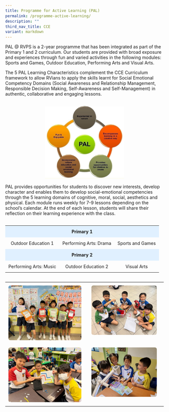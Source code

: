 ```yaml
---
title: Programme for Active Learning (PAL)
permalink: /programme-active-learning/
description: ""
third_nav_title: CCE
variant: markdown
---
```

<p>PAL @ RVPS is a 2-year programme that has been integrated as part of the
Primary 1 and 2 curriculum. Our students are provided with broad exposure
and experiences through fun and varied activities in the following modules:
Sports and Games, Outdoor Education, Performing Arts and Visual Arts.</p>

<p>The 5 PAL Learning Characteristics complement the CCE Curriculum framework
to allow RVians to apply the skills learnt for Social Emotional Competency
Domains (Social Awareness and Relationship Management, Responsible Decision
Making, Self-Awareness and Self-Management) in authentic, collaborative
and engaging lessons.</p>

<div style="margin-top: 30px;"></div>



<div style="text-align: center;">
  <img style="width: 50%; height: auto; display: inline-block;" alt="PAL 2025" src="/images/2025 PAL/PAL_2025.png">
</div>

<p>PAL provides opportunities for students to discover new interests, develop
character and enables them to develop social-emotional competencies through
the 5 learning domains of cognitive, moral, social, aesthetics and physical.
Each module runs weekly for 7-9 lessons depending on the school’s calendar.
At the end of each lesson, students will share their reflection on their
learning experience with the class.</p>

<div style="margin-top: 30px;"></div>



<table style="border-collapse: collapse; border: none; width: 100%;">
  <tbody>
    <tr>
      <th style="border: none; padding: 10px; background-color: #e0f0ff; text-align: center;" colspan="3">
        Primary 1
      </th>
    </tr>
    <tr>
      <td style="border: none; padding: 10px; text-align: center;">Outdoor Education 1</td>
      <td style="border: none; padding: 10px; text-align: center;">Performing Arts: Drama</td>
      <td style="border: none; padding: 10px; text-align: center;">Sports and Games</td>
    </tr>
    <tr>
      <th style="border: none; padding: 10px; background-color: #e0f0ff; text-align: center;" colspan="3">
        Primary 2
      </th>
    </tr>
    <tr>
      <td style="border: none; padding: 10px; text-align: center;">Performing Arts: Music</td>
      <td style="border: none; padding: 10px; text-align: center;">Outdoor Education 2</td>
      <td style="border: none; padding: 10px; text-align: center;">Visual Arts</td>
    </tr>
  </tbody>
</table>

<div style="margin-top: 30px;"></div>


<table style="border-collapse: collapse; border: none; width: 100%; margin-top: 20px;">
  <tbody>
    <tr>
      <td style="border: none; padding: 10px; vertical-align: top;">
        <div style="text-align: center;">
          <img style="width: 100%; max-width: 400px; height: auto; border-radius: 6px;" alt="Through the Looking Glass of Friendship" src="/images/2025 PAL/7_Through_the_looking_glass_of_friendship.jpg">
        </div>
      </td>
      <td style="border: none; padding: 10px; vertical-align: top;">
        <div style="text-align: center;">
          <img style="width: 90%; max-width: 400px; height: auto; border-radius: 6px;" alt="Theatrical Harmony" src="/images/2025 PAL/9_Theatrical_Harmony.jpg">
        </div>
      </td>
    </tr>
    <tr>
      <td style="border: none; padding: 10px; vertical-align: top;">
        <div style="text-align: center;">
          <img style="width: 100%; max-width: 400px; height: auto; border-radius: 6px;" alt="Navigating Together" src="/images/2025 PAL/8_Navigating_together.jpg">
        </div>
      </td>
      <td style="border: none; padding: 10px; vertical-align: top;">
        <div style="text-align: center;">
          <img style="width: 90%; max-width: 400px; height: auto; border-radius: 6px;" alt="Presenting our Character Puppets" src="/images/2025 PAL/5_Presenting_our_Character_Puppets.jpg">
        </div>
      </td>
    </tr>
  </tbody>
</table>